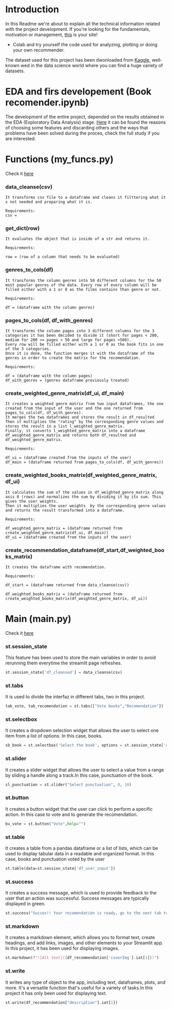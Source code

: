 # Introduction

In this Readme we're about to explain all the technical information related with the project development. If you're looking for the fundamentals, motivation or management, [this](https://github.com/coisigna/dsb_p3_book_recommender/wiki) is your site!

- Colab and try yourself the code used for analyzing, plotting or doing your own recommender.

The dataset used for this project has been dwonloaded from [Kaggle](https://www.kaggle.com/datasets/thedevastator/comprehensive-overview-of-52478-goodreads-best-b), well-known wed in the data science world where you can find a huge variety of datasets.

# EDA and firs developement (Book recomender.ipynb)

The development of the entire project, depended on the results obtained in the EDA (Exploratory Data Analysis) stage. [Here](https://github.com/coisigna/dsb_p3_book_recommender/blob/main/ipynbs/Book%20recomender.ipynb) it can be found the reasons of choosing some features and discarding others and the ways that problems have been solved during the proces, check the full study if you are interested.

# Functions (my_funcs.py)

Check it [here](https://github.com/coisigna/dsb_p3_book_recommender/blob/main/pys/my_funcs.py)

### data_cleanse(csv)
```
It transforms csv file to a dataframe and cleans it filttering what it s not needed and preparing what it is.

Requirements:
csv =
```
### get_dict(row)
```
It evaluates the object that is inside of a str and returns it.

Requirements:

row = (row of a column that needs to be evaluated)
```
### genres_to_cols(df)
```
It transforms the column genres into 50 different columns for the 50 most popular genres of the data. Every row of every column will be filled either with a 1 or 0 as the films contains than genre or not.

Requirements:

df = (dataframe with the column genres)
```
### pages_to_cols(df, df_with_genres)
```
It transforms the column pages into 3 different columns for the 3 categories it has been decided to divide it (short for pages < 200, medium for 200 <= pages < 50 and large for pages >500).
Every row will be filled either with a 1 or 0 as the book fits in one of the 3 categories.
Once it is done, the function merges it with the dataframe of the genres in order to create the matrix for the recomendation.

Requirements:

df = (dataframe with the column pages)
df_with_genres = (genres dataframe previously treated)
```
### create_weighted_genre_matrix(df_ui, df_main)
```
It creates a weighted genre matrix from two input dataframes, the one created from the input of the user and the one returned from pages_to_cols(df, df_with_genres).
It merges the two dataframes and stores the result in df_resulted
Then it multiplies the "rating" by the corresponding genre values and stores the result in a list l_weighted_genre_matrix.
Finally, it converts l_weighted_genre_matrix into a dataframe df_weighted_genre_matrix and returns both df_resulted and df_weighted_genre_matrix.

Requirements:

df_ui = (dataframe created from the inputs of the user)
df_main = (dataframe returned from pages_to_cols(df, df_with_genres))
```
### create_weighted_books_matrix(df_weighted_genre_matrix, df_ui)
```
It calculates the sum of the values in df_weighted_genre_matrix along axis 0 (rows) and normalizes the sum by dividing it by its sum. This gives the user weights.
Then it multiplies the user weights  by the corresponding genre values and returns the result transformed into a dataframe.

Requirements:

df_weighted_genre_matrix = (dataframe returned from create_weighted_genre_matrix(df_ui, df_main))
df_ui = (dataframe created from the inputs of the user)
```
### create_recommendation_dataframe(df_start,df_weighted_books_matrix)
```
It creates the dataframe with recomendation.

Requirements:

df_start = (dataframe returned from data_cleanse(csv))

df_weighted_books_matrix = (dataframe returned from create_weighted_books_matrix(df_weighted_genre_matrix, df_ui))
```


# Main (main.py)

Check it [here](https://github.com/coisigna/dsb_p3_book_recommender/blob/main/pys/main.py)

### st.session_state

This feature has been used to store the main variables in order to avoid rerunning them everytime the streamlit page refreshes.

```python
st.session_state['df_cleansed'] = data_cleanse(csv) 
```

### st.tabs

It is used to divide the interfaz in different tabs, two in this project.

```python
tab_vote, tab_recomendation = st.tabs(["Vote books","Recomendation"])
```

### st.selectbox

It creates a dropdown selection widget that allows the user to select one item from a list of options. In this case, books.

```python
sb_book = st.selectbox('Select the book', options = st.session_state['df_main']["title"].values)
```

### st.slider

It creates a slider widget that allows the user to select a value from a range by sliding a handle along a track.In this case, punctuation of the book.

```python
sl_punctuation = st.slider("Select punctuation", 0, 10)
```

### st.button

It creates a button widget that the user can click to perform a specific action. In this case to vote and to generate the recomendation.

```python
bu_vote = st.button("Vote",help="")
```

### st.table

It creates a table from a pandas dataframe or a list of lists, which can be used to display tabular data in a readable and organized format. In this case, books and punctuation voted by the user

```python
st.table(data=st.session_state['df_user_input'])
```

### st.success

It creates a success message, which is used to provide feedback to the user that an action was successful. Success messages are typically displayed in green.

```python
st.success("Succes!! Your recomendatión is ready, go to the next tab to check it!")
```

### st.markdown

It creates a markdown element, which allows you to format text, create headings, and add links, images, and other elements to your Streamlit app. In this project, it has been used for displaying images.

```python
st.markdown(f"![Alt text]({df_recommendation['coverImg'].iat[1]})") 
```

### st.write

It writes any type of object to the app, including text, dataframes, plots, and more. It's a versatile function that's useful for a variety of tasks.In this project it has only been used for displaying text.

```python
st.write(df_recommendation["description"].iat[1])
```